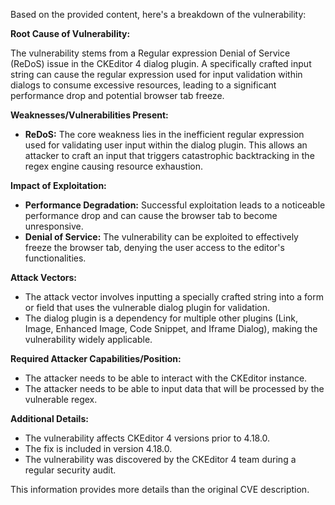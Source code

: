Based on the provided content, here's a breakdown of the vulnerability:

**Root Cause of Vulnerability:**

The vulnerability stems from a Regular expression Denial of Service (ReDoS) issue in the CKEditor 4 dialog plugin. A specifically crafted input string can cause the regular expression used for input validation within dialogs to consume excessive resources, leading to a significant performance drop and potential browser tab freeze.

**Weaknesses/Vulnerabilities Present:**

*   **ReDoS:** The core weakness lies in the inefficient regular expression used for validating user input within the dialog plugin. This allows an attacker to craft an input that triggers catastrophic backtracking in the regex engine causing resource exhaustion.

**Impact of Exploitation:**

*   **Performance Degradation:** Successful exploitation leads to a noticeable performance drop and can cause the browser tab to become unresponsive.
*   **Denial of Service:** The vulnerability can be exploited to effectively freeze the browser tab, denying the user access to the editor's functionalities.

**Attack Vectors:**

*   The attack vector involves inputting a specially crafted string into a form or field that uses the vulnerable dialog plugin for validation.
*   The dialog plugin is a dependency for multiple other plugins (Link, Image, Enhanced Image, Code Snippet, and Iframe Dialog), making the vulnerability widely applicable.

**Required Attacker Capabilities/Position:**

*   The attacker needs to be able to interact with the CKEditor instance.
*   The attacker needs to be able to input data that will be processed by the vulnerable regex.

**Additional Details:**

*   The vulnerability affects CKEditor 4 versions prior to 4.18.0.
*   The fix is included in version 4.18.0.
*   The vulnerability was discovered by the CKEditor 4 team during a regular security audit.

This information provides more details than the original CVE description.